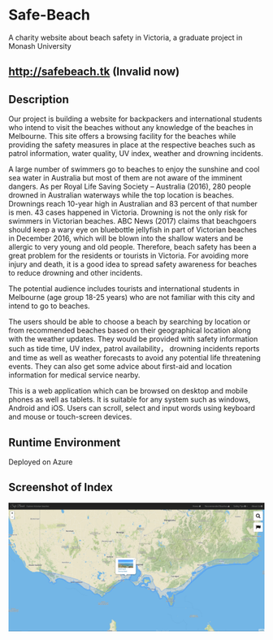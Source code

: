 # Safe-Beach
A charity website about beach safety in Victoria, a graduate project in Monash University

## http://safebeach.tk (Invalid now)

## Description
Our project is building a website for backpackers and international students who intend to visit the beaches without any knowledge of the beaches in Melbourne. This site offers a browsing facility for the beaches while providing the safety measures in place at the respective beaches such as patrol information, water quality, UV index, weather and drowning incidents.

A large number of swimmers go to beaches to enjoy the sunshine and cool sea water in Australia but most of them are not aware of the imminent dangers. As per Royal Life Saving Society – Australia (2016), 280 people drowned in Australian waterways while the top location is beaches. Drownings reach 10-year high in Australian and 83 percent of that number is men. 43 cases happened in Victoria. Drowning is not the only risk for swimmers in Victorian beaches. ABC News (2017) claims that beachgoers should keep a wary eye on bluebottle jellyfish in part of Victorian beaches in December 2016, which will be blown into the shallow waters and be allergic to very young and old people. Therefore, beach safety has been a great problem for the residents or tourists in Victoria. For avoiding more injury and death, it is a good idea to spread safety awareness for beaches to reduce drowning and other incidents.

The potential audience includes tourists and international students in Melbourne (age group 18-25 years) who are not familiar with this city and intend to go to beaches.

The users should be able to choose a beach by searching by location or from recommended beaches based on their geographical location along with the weather updates. They would be provided with safety information such as tide time, UV index, patrol availability， drowning incidents reports and time as well as weather forecasts to avoid any potential life threatening events. They can also get some advice about first-aid and location information for medical service nearby.

This is a web application which can be browsed on desktop and mobile phones as well as tablets. It is suitable for any system such as windows, Android and iOS. Users can scroll, select and input words using keyboard and mouse or touch-screen devices.

## Runtime Environment
Deployed on Azure

## Screenshot of Index
![Website Index](https://github.com/wayneho25/safe-beach/raw/master/index.png)

